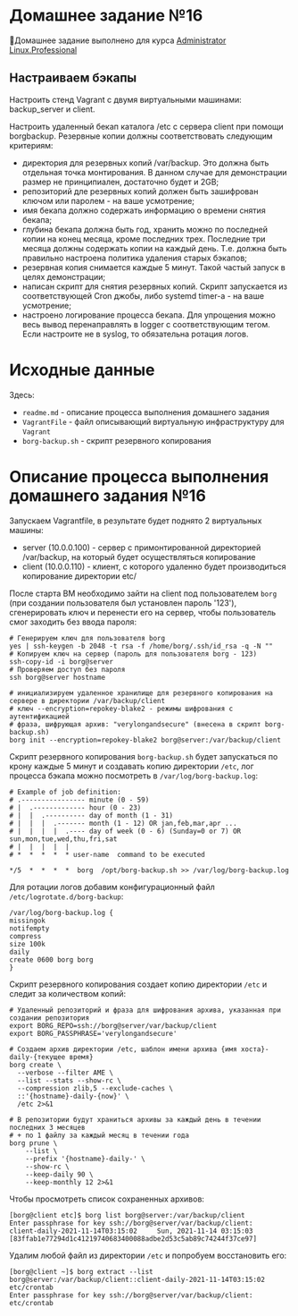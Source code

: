 # **Домашнее задание №16**

🔖Домашнее задание выполнено для курса [Administrator Linux.Professional](https://otus.ru/lessons/linux-professional/)

## **Настраиваем бэкапы**
 
Настроить стенд Vagrant с двумя виртуальными машинами: backup_server и client.

Настроить удаленный бекап каталога /etc c сервера client при помощи borgbackup. 
Резервные копии должны соответствовать следующим критериям:

- директория для резервных копий /var/backup. Это должна быть отдельная точка монтирования. 
В данном случае для демонстрации размер не принципиален, достаточно будет и 2GB;
- репозиторий дле резервных копий должен быть зашифрован ключом или паролем - на ваше усмотрение;
- имя бекапа должно содержать информацию о времени снятия бекапа;
- глубина бекапа должна быть год, хранить можно по последней копии на конец месяца, кроме последних трех. Последние три месяца должны содержать копии на каждый день. Т.е. должна быть правильно настроена политика удаления старых бэкапов;
- резервная копия снимается каждые 5 минут. Такой частый запуск в целях демонстрации;
- написан скрипт для снятия резервных копий. Скрипт запускается из соответствующей Cron джобы, либо systemd timer-а - на ваше усмотрение;
- настроено логирование процесса бекапа. Для упрощения можно весь вывод перенаправлять в logger с соответствующим тегом. Если настроите не в syslog, то обязательна ротация логов.

# **Исходные данные**

Здесь:
- `readme.md` - описание процесса выполнения домашнего задания
- `VagrantFile` - файл описывающий виртуальную инфраструктуру для `Vagrant`
- `borg-backup.sh` - скрипт резервного копирования

# **Описание процесса выполнения домашнего задания №16**

Запускаем Vagrantfile, в результате будет поднято 2 виртуальных машины: 
 - server (10.0.0.100) - сервер с примонтированной директорией /var/backup, на который будет осуществляться копирование
 - client (10.0.0.110) - клиент, с которого удаленно будет производиться копирование директории etc/

После старта ВМ необходимо зайти на client под пользователем `borg` (при создании пользователя был установлен пароль '123'),
сгенерировать ключ и перенести его на сервер, чтобы пользователь смог заходить без ввода пароля:
```
# Генерируем ключ для пользователя borg
yes | ssh-keygen -b 2048 -t rsa -f /home/borg/.ssh/id_rsa -q -N ""
# Копируем ключ на сервер (пароль для пользователя borg - 123)
ssh-copy-id -i borg@server
# Проверяем доступ без пароля
ssh borg@server hostname

# инициализируем удаленное хранилище для резервного копирования на сервере в директории /var/backup/client
# ключ --encryption=repokey-blake2 - режимы шифрования с аутентификацией
# фраза, шифрующая архив: "verylongandsecure" (внесена в скрипт borg-backup.sh)
borg init --encryption=repokey-blake2 borg@server:/var/backup/client
```

Скрипт резервного копирования `borg-backup.sh` будет запускаться по крону каждые 5 минут и создавать
копию директории `/etc`, лог процесса бэкапа можно посмотреть в `/var/log/borg-backup.log`:
```
# Example of job definition:
# .---------------- minute (0 - 59)
# |  .------------- hour (0 - 23)
# |  |  .---------- day of month (1 - 31)
# |  |  |  .------- month (1 - 12) OR jan,feb,mar,apr ...
# |  |  |  |  .---- day of week (0 - 6) (Sunday=0 or 7) OR sun,mon,tue,wed,thu,fri,sat
# |  |  |  |  |
# *  *  *  *  * user-name  command to be executed

*/5  *  *  *  *  borg  /opt/borg-backup.sh >> /var/log/borg-backup.log
```
Для ротации логов добавим конфигурационный файл `/etc/logrotate.d/borg-backup`:
```
/var/log/borg-backup.log {
missingok
notifempty
compress
size 100k
daily
create 0600 borg borg
}
```

Скрипт резервного копирования создает копию директории `/etc` и следит за количеством копий:
```
# Удаленный репозиторий и фраза для шифрования архива, указанная при создании репозитория
export BORG_REPO=ssh://borg@server/var/backup/client
export BORG_PASSPHRASE='verylongandsecure'

# Создаем архив директории /etc, шаблон имени архива {имя хоста}-daily-{текущее время}
borg create \
  --verbose --filter AME \
  --list --stats --show-rc \
  --compression zlib,5 --exclude-caches \
  ::'{hostname}-daily-{now}' \
  /etc 2>&1

# В репозитории будут храниться архивы за каждый день в течении последних 3 месяцев 
# + по 1 файлу за каждый месяц в течении года
borg prune \
    --list \
    --prefix '{hostname}-daily-' \
    --show-rc \
    --keep-daily 90 \
    --keep-monthly 12 2>&1
```

Чтобы просмотреть список сохраненных архивов:
```
[borg@client etc]$ borg list borg@server:/var/backup/client                                     
Enter passphrase for key ssh://borg@server/var/backup/client:
client-daily-2021-11-14T03:15:02     Sun, 2021-11-14 03:15:03 [83ffab1e77294d1c41219740683400088adbe2d53c5ab89c74244f37ce97]
```

Удалим любой файл из директории `/etc` и попробуем восстановить его:
```
[borg@client ~]$ borg extract --list borg@server:/var/backup/client::client-daily-2021-11-14T03:15:02 etc/crontab
Enter passphrase for key ssh://borg@server/var/backup/client:
etc/crontab
```

